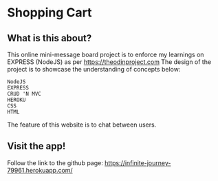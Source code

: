 # Shopping Cart
## What is this about?
This online mini-message board project is to enforce my learnings on EXPRESS (NodeJS) as per https://theodinproject.com The design of the project is to showcase the understanding of concepts below:

    NodeJS
    EXPRESS
    CRUD 'N MVC
    HEROKU
    CSS
    HTML
    
The feature of this website is to chat between users.

## Visit the app!
Follow the link to the github page: https://infinite-journey-79961.herokuapp.com/